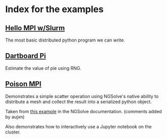 # Index for the examples

## [Hello MPI w/Slurm](./hello_mpi)
The most basic distributed python program we can write.

## [Dartboard Pi](./dartboard_pi)
Estimate the value of pie using RNG.

## [Poison MPI](./poisson)
Demonstrates a simple scatter operation using NGSolve's native ability to distribute a mesh and collect the result into a serialized python object.

Taken from [this example](https://docu.ngsolve.org/latest/i-tutorials/unit-5a.1-mpi/poisson_mpi.html) in the NGSolve documentation. (comments added by aujxn)

Also demonstrates how to interactively use a Jupyter notebook on the cluster.
